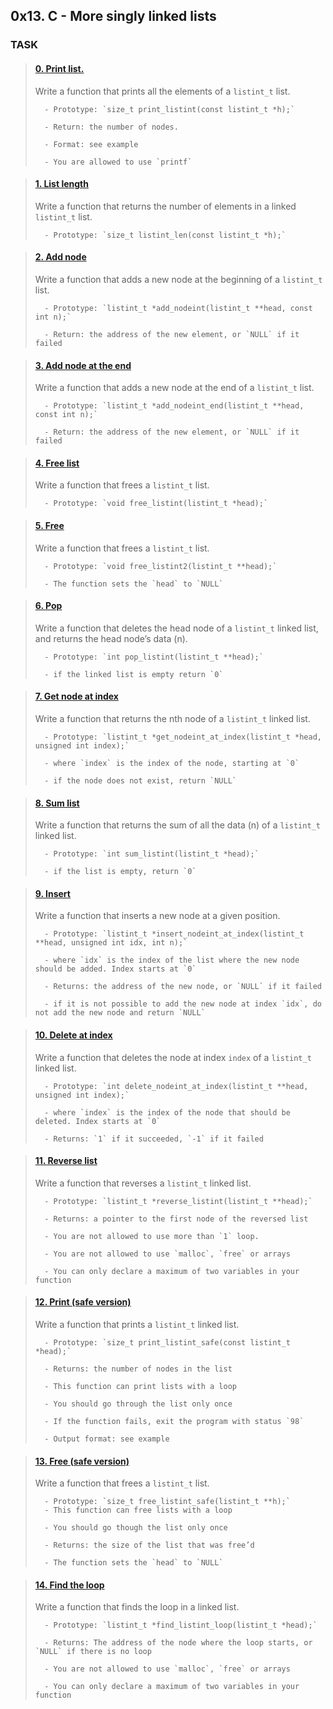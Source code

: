 ## 0x13. C - More singly linked lists

### TASK

> #### [0. Print list.](0-print_listint.c)
>
>
> Write a function that prints all the elements of a `listint_t` list.
>
>       - Prototype: `size_t print_listint(const listint_t *h);`
>
>       - Return: the number of nodes.
>
>       - Format: see example
>
>       - You are allowed to use `printf`



> #### [1. List length](1-listint_len.c)
>
>
> Write a function that returns the number of elements in a linked `listint_t` list.
>
>       - Prototype: `size_t listint_len(const listint_t *h);`



> #### [2. Add node](2-add_nodeint.c)
>
>
> Write a function that adds a new node at the beginning of a `listint_t` list.
>
>       - Prototype: `listint_t *add_nodeint(listint_t **head, const int n);`
>
>       - Return: the address of the new element, or `NULL` if it failed



> #### [3. Add node at the end](3-add_nodeint_end.c)
>
>
> Write a function that adds a new node at the end of a `listint_t` list.
>
>       - Prototype: `listint_t *add_nodeint_end(listint_t **head, const int n);`
>
>       - Return: the address of the new element, or `NULL` if it failed


> #### [4. Free list](4-free_listint.c)
>
>
> Write a function that frees a `listint_t` list.
>
>       - Prototype: `void free_listint(listint_t *head);`



> #### [5. Free](5-free_listint2.c)
>
>
> Write a function that frees a `listint_t` list.
>
>       - Prototype: `void free_listint2(listint_t **head);`
>
>       - The function sets the `head` to `NULL`



> #### [6. Pop](6-pop_listint.c)
>
>
> Write a function that deletes the head node of a `listint_t` linked list, and returns the head node’s data (n).
>
>       - Prototype: `int pop_listint(listint_t **head);`
>
>       - if the linked list is empty return `0`



> #### [7. Get node at index](7-get_nodeint.c)
>
>
> Write a function that returns the nth node of a `listint_t` linked list.
>
>       - Prototype: `listint_t *get_nodeint_at_index(listint_t *head, unsigned int index);`
>
>       - where `index` is the index of the node, starting at `0`
>
>       - if the node does not exist, return `NULL`



> #### [8. Sum list](8-sum_listint.c)
>
>
> Write a function that returns the sum of all the data (n) of a `listint_t` linked list.
>
>       - Prototype: `int sum_listint(listint_t *head);`
>
>       - if the list is empty, return `0`



> #### [9. Insert](9-insert_nodeint.c)
>
>
> Write a function that inserts a new node at a given position.
>
>       - Prototype: `listint_t *insert_nodeint_at_index(listint_t **head, unsigned int idx, int n);`
>
>       - where `idx` is the index of the list where the new node should be added. Index starts at `0`
>
>       - Returns: the address of the new node, or `NULL` if it failed
>
>       - if it is not possible to add the new node at index `idx`, do not add the new node and return `NULL`



> #### [10. Delete at index](10-delete_nodeint.c)
>
>
> Write a function that deletes the node at index `index` of a `listint_t` linked list.
>
>       - Prototype: `int delete_nodeint_at_index(listint_t **head, unsigned int index);`
>
>       - where `index` is the index of the node that should be deleted. Index starts at `0`
>
>       - Returns: `1` if it succeeded, `-1` if it failed



> #### [11. Reverse list](100-reverse_listint.c)
>
>
> Write a function that reverses a `listint_t` linked list.
>
>       - Prototype: `listint_t *reverse_listint(listint_t **head);`
>
>       - Returns: a pointer to the first node of the reversed list
>
>       - You are not allowed to use more than `1` loop.
>
>       - You are not allowed to use `malloc`, `free` or arrays
>
>       - You can only declare a maximum of two variables in your function



> #### [12. Print (safe version)](101-print_listint_safe.c)
>
>
> Write a function that prints a `listint_t` linked list.
>
>       - Prototype: `size_t print_listint_safe(const listint_t *head);`
>
>       - Returns: the number of nodes in the list
>
>       - This function can print lists with a loop
>
>       - You should go through the list only once
>
>       - If the function fails, exit the program with status `98`
>
>       - Output format: see example



> #### [13. Free (safe version)](102-free_listint_safe.c)
>
>
> Write a function that frees a `listint_t` list.
>
>       - Prototype: `size_t free_listint_safe(listint_t **h);`
>       - This function can free lists with a loop
>
>       - You should go though the list only once
>
>       - Returns: the size of the list that was free’d
>
>       - The function sets the `head` to `NULL`



> #### [14. Find the loop](103-find_loop.c)
>
>
> Write a function that finds the loop in a linked list.
>
>       - Prototype: `listint_t *find_listint_loop(listint_t *head);`
>
>       - Returns: The address of the node where the loop starts, or `NULL` if there is no loop
>
>       - You are not allowed to use `malloc`, `free` or arrays
>
>       - You can only declare a maximum of two variables in your function

